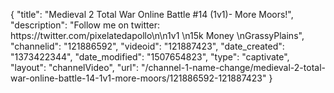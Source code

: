 {
    "title": "Medieval 2 Total War Online Battle #14 (1v1)- More Moors!",
    "description": "Follow me on twitter: https:\/\/twitter.com\/pixelatedapollo\n\n1v1 \n15k Money \nGrassyPlains",
    "channelid": "121886592",
    "videoid": "121887423",
    "date_created": "1373422344",
    "date_modified": "1507654823",
    "type": "captivate",
    "layout": "channelVideo",
    "url": "\/channel-1-name-change\/medieval-2-total-war-online-battle-14-1v1-more-moors\/121886592-121887423"
}